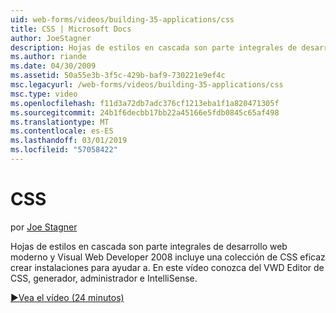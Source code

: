 ```yaml
---
uid: web-forms/videos/building-35-applications/css
title: CSS | Microsoft Docs
author: JoeStagner
description: Hojas de estilos en cascada son parte integrales de desarrollo web moderno y Visual Web Developer 2008 incluye una colección de CSS eficaz crear instalaciones para ayudar a...
ms.author: riande
ms.date: 04/30/2009
ms.assetid: 50a55e3b-3f5c-429b-baf9-730221e9ef4c
msc.legacyurl: /web-forms/videos/building-35-applications/css
msc.type: video
ms.openlocfilehash: f11d3a72db7adc376cf1213eba1f1a820471305f
ms.sourcegitcommit: 24b1f6decbb17bb22a45166e5fdb0845c65af498
ms.translationtype: MT
ms.contentlocale: es-ES
ms.lasthandoff: 03/01/2019
ms.locfileid: "57058422"
---
```

<a name="css"></a>CSS
====================
por [Joe Stagner](https://github.com/JoeStagner)

Hojas de estilos en cascada son parte integrales de desarrollo web moderno y Visual Web Developer 2008 incluye una colección de CSS eficaz crear instalaciones para ayudar a. En este vídeo conozca del VWD Editor de CSS, generador, administrador e IntelliSense.

[&#9654;Vea el vídeo (24 minutos)](https://channel9.msdn.com/Blogs/ASP-NET-Site-Videos/css)
